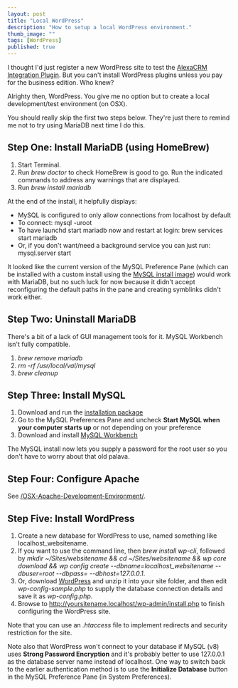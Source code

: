 ```yaml
---
layout: post
title: "Local WordPress"
description: "How to setup a local WordPress environment."
thumb_image: ""
tags: [WordPress]
published: true
---
```

I thought I'd just register a new WordPress site to test the [AlexaCRM Integration Plugin](https://github.com/AlexaCRM/integration-dynamics).
But you can't install WordPress plugins unless you pay for the business edition. Who knew?

Alrighty then, WordPress. You give me no option but to create a local development/test environment (on OSX).

You should really skip the first two steps below. They're just there to remind me not to try using MariaDB next time I do this.

## Step One: Install MariaDB (using HomeBrew)
1. Start Terminal.
2. Run *brew doctor* to check HomeBrew is good to go. Run the indicated commands to address any warnings that are displayed.
3. Run *brew install mariadb*

At the end of the install, it helpfully displays:
* MySQL is configured to only allow connections from localhost by default
* To connect: mysql -uroot
* To have launchd start mariadb now and restart at login: brew services start mariadb
* Or, if you don't want/need a background service you can just run: mysql.server start

It looked like the current version of the MySQL Preference Pane (which can be installed with a custom install using the [MySQL install image](https://dev.mysql.com/downloads/mysql/)) would work with MariaDB, but no such luck for now because it didn't accept reconfiguring the default paths in the pane and creating symblinks didn't work either.

## Step Two: Uninstall MariaDB
There's a bit of a lack of GUI management tools for it. MySQL Workbench isn't fully compatible.
1. *brew remove mariadb*
2. *rm -rf /usr/local/val/mysql*
3. *brew cleanup*

## Step Three: Install MySQL
1. Download and run the [installation package](https://dev.mysql.com/downloads/mysql/)
2. Go to the MySQL Preferences Pane and uncheck **Start MySQL when your computer starts up** or not depending on your preference
3. Download and install [MySQL Workbench](https://dev.mysql.com/downloads/workbench/)

The MySQL install now lets you supply a password for the root user so you don't have to worry about that old palava.

## Step Four: Configure Apache
See [/OSX-Apache-Development-Environment/](/OSX-Apache-Development-Environment/).

## Step Five: Install WordPress
1. Create a new database for WordPress to use, named something like localhost_websitename.
2. If you want to use the command line, then *brew install wp-cli*, followed by *mkdir ~/Sites/websitename && cd ~/Sites/websitename && wp core download && wp config create --dbname=localhost_websitename --dbuser=root --dbpass= --dbhost=127.0.0.1*.
3. Or, download [WordPress](https://en-nz.wordpress.org/download) and unzip it into your site folder, and then edit *wp-config-sample.php* to supply the database connection details and save it as *wp-config.php*.
4. Browse to http://yoursitename.localhost/wp-admin/install.php to finish configuring the WordPress site.

Note that you can use an *.htaccess* file to implement redirects and security restriction for the site.

Note also that WordPress won't connect to your database if MySQL (v8) uses **Strong Password Encryption** and it's probably better to use 127.0.0.1 as the database server name instead of localhost. One way to switch back to the earlier authentication method is to use the **Initialize Database** button in the MySQL Preference Pane (in System Preferences).
